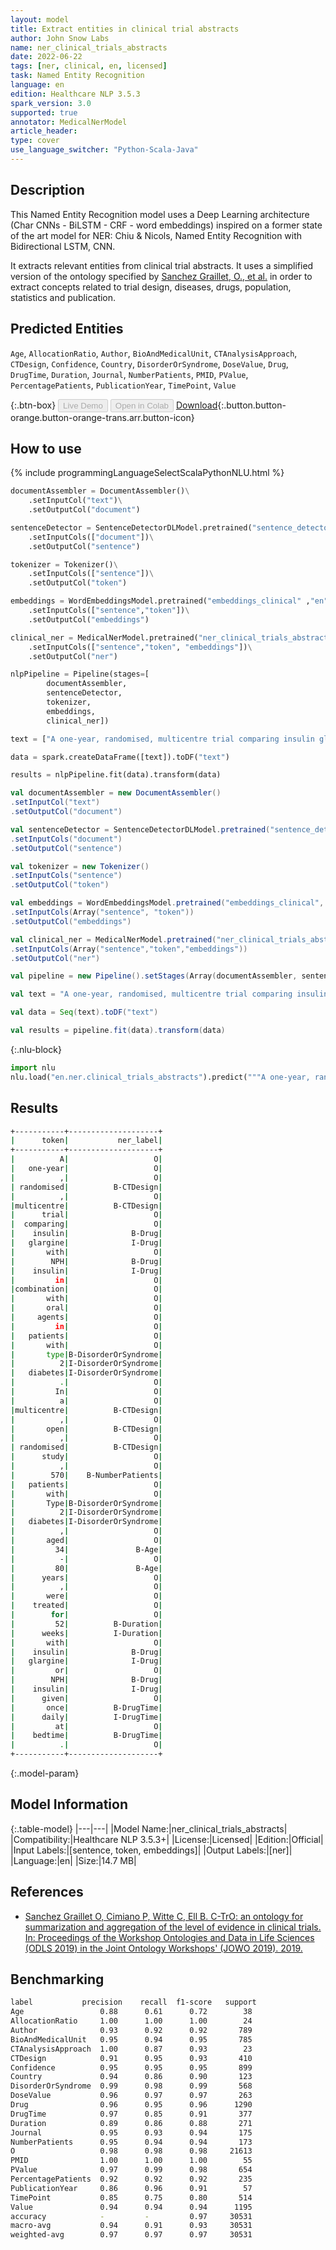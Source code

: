 ```yaml
---
layout: model
title: Extract entities in clinical trial abstracts
author: John Snow Labs
name: ner_clinical_trials_abstracts
date: 2022-06-22
tags: [ner, clinical, en, licensed]
task: Named Entity Recognition
language: en
edition: Healthcare NLP 3.5.3
spark_version: 3.0
supported: true
annotator: MedicalNerModel
article_header:
type: cover
use_language_switcher: "Python-Scala-Java"
---
```


## Description

This Named Entity Recognition model uses a Deep Learning architecture (Char CNNs - BiLSTM - CRF - word embeddings) inspired on a former state of the art model for NER: Chiu & Nicols, Named Entity Recognition with Bidirectional LSTM, CNN.

It extracts relevant entities from clinical trial abstracts. It uses a simplified version of the ontology specified by [Sanchez Graillet, O., et al.](https://pub.uni-bielefeld.de/record/2939477) in order to extract concepts related to trial design, diseases, drugs, population, statistics and publication.

## Predicted Entities

`Age`, `AllocationRatio`, `Author`, `BioAndMedicalUnit`, `CTAnalysisApproach`, `CTDesign`, `Confidence`, `Country`, `DisorderOrSyndrome`, `DoseValue`, `Drug`, `DrugTime`, `Duration`, `Journal`, `NumberPatients`, `PMID`, `PValue`, `PercentagePatients`, `PublicationYear`, `TimePoint`, `Value`

{:.btn-box}
<button class="button button-orange" disabled>Live Demo</button>
<button class="button button-orange" disabled>Open in Colab</button>
[Download](https://s3.amazonaws.com/auxdata.johnsnowlabs.com/clinical/models/ner_clinical_trials_abstracts_en_3.5.3_3.0_1655911616789.zip){:.button.button-orange.button-orange-trans.arr.button-icon}

## How to use



<div class="tabs-box" markdown="1">
{% include programmingLanguageSelectScalaPythonNLU.html %}

```python
documentAssembler = DocumentAssembler()\
    .setInputCol("text")\
    .setOutputCol("document")

sentenceDetector = SentenceDetectorDLModel.pretrained("sentence_detector_dl_healthcare", "en", "clinical/models")\
    .setInputCols(["document"])\
    .setOutputCol("sentence")

tokenizer = Tokenizer()\
    .setInputCols(["sentence"])\
    .setOutputCol("token")

embeddings = WordEmbeddingsModel.pretrained("embeddings_clinical" ,"en", "clinical/models")\
    .setInputCols(["sentence","token"])\
    .setOutputCol("embeddings")

clinical_ner = MedicalNerModel.pretrained("ner_clinical_trials_abstracts", "en", "clinical/models")\
    .setInputCols(["sentence","token", "embeddings"])\
    .setOutputCol("ner")

nlpPipeline = Pipeline(stages=[
        documentAssembler,
        sentenceDetector,
        tokenizer,
        embeddings,
        clinical_ner])

text = ["A one-year, randomised, multicentre trial comparing insulin glargine with NPH insulin in combination with oral agents in patients with type 2 diabetes. In a multicentre, open, randomised study, 570 patients with Type 2 diabetes, aged 34 - 80 years, were treated for 52 weeks with insulin glargine or NPH insulin given once daily at bedtime."]

data = spark.createDataFrame([text]).toDF("text")

results = nlpPipeline.fit(data).transform(data)
```
```scala
val documentAssembler = new DocumentAssembler()
.setInputCol("text")
.setOutputCol("document")

val sentenceDetector = SentenceDetectorDLModel.pretrained("sentence_detector_dl_healthcare", "en", "clinical/models")
.setInputCols("document")
.setOutputCol("sentence")

val tokenizer = new Tokenizer()
.setInputCols("sentence")
.setOutputCol("token")

val embeddings = WordEmbeddingsModel.pretrained("embeddings_clinical", "en", "clinical/models")
.setInputCols(Array("sentence", "token"))
.setOutputCol("embeddings")

val clinical_ner = MedicalNerModel.pretrained("ner_clinical_trials_abstracts", "en", "clinical/models")
.setInputCols(Array("sentence","token","embeddings"))
.setOutputCol("ner")

val pipeline = new Pipeline().setStages(Array(documentAssembler, sentenceDetector, tokenizer, embeddings, clinical_ner))

val text = "A one-year, randomised, multicentre trial comparing insulin glargine with NPH insulin in combination with oral agents in patients with type 2 diabetes. In a multicentre, open, randomised study, 570 patients with Type 2 diabetes, aged 34 - 80 years, were treated for 52 weeks with insulin glargine or NPH insulin given once daily at bedtime."

val data = Seq(text).toDF("text")

val results = pipeline.fit(data).transform(data)
```


{:.nlu-block}
```python
import nlu
nlu.load("en.ner.clinical_trials_abstracts").predict("""A one-year, randomised, multicentre trial comparing insulin glargine with NPH insulin in combination with oral agents in patients with type 2 diabetes. In a multicentre, open, randomised study, 570 patients with Type 2 diabetes, aged 34 - 80 years, were treated for 52 weeks with insulin glargine or NPH insulin given once daily at bedtime.""")
```

</div>

## Results

```bash
+-----------+--------------------+
|      token|           ner_label|
+-----------+--------------------+
|          A|                   O|
|   one-year|                   O|
|          ,|                   O|
| randomised|          B-CTDesign|
|          ,|                   O|
|multicentre|          B-CTDesign|
|      trial|                   O|
|  comparing|                   O|
|    insulin|              B-Drug|
|   glargine|              I-Drug|
|       with|                   O|
|        NPH|              B-Drug|
|    insulin|              I-Drug|
|         in|                   O|
|combination|                   O|
|       with|                   O|
|       oral|                   O|
|     agents|                   O|
|         in|                   O|
|   patients|                   O|
|       with|                   O|
|       type|B-DisorderOrSyndrome|
|          2|I-DisorderOrSyndrome|
|   diabetes|I-DisorderOrSyndrome|
|          .|                   O|
|         In|                   O|
|          a|                   O|
|multicentre|          B-CTDesign|
|          ,|                   O|
|       open|          B-CTDesign|
|          ,|                   O|
| randomised|          B-CTDesign|
|      study|                   O|
|          ,|                   O|
|        570|    B-NumberPatients|
|   patients|                   O|
|       with|                   O|
|       Type|B-DisorderOrSyndrome|
|          2|I-DisorderOrSyndrome|
|   diabetes|I-DisorderOrSyndrome|
|          ,|                   O|
|       aged|                   O|
|         34|               B-Age|
|          -|                   O|
|         80|               B-Age|
|      years|                   O|
|          ,|                   O|
|       were|                   O|
|    treated|                   O|
|        for|                   O|
|         52|          B-Duration|
|      weeks|          I-Duration|
|       with|                   O|
|    insulin|              B-Drug|
|   glargine|              I-Drug|
|         or|                   O|
|        NPH|              B-Drug|
|    insulin|              I-Drug|
|      given|                   O|
|       once|          B-DrugTime|
|      daily|          I-DrugTime|
|         at|                   O|
|    bedtime|          B-DrugTime|
|          .|                   O|
+-----------+--------------------+
```

{:.model-param}
## Model Information

{:.table-model}
|---|---|
|Model Name:|ner_clinical_trials_abstracts|
|Compatibility:|Healthcare NLP 3.5.3+|
|License:|Licensed|
|Edition:|Official|
|Input Labels:|[sentence, token, embeddings]|
|Output Labels:|[ner]|
|Language:|en|
|Size:|14.7 MB|

## References

- [Sanchez Graillet O, Cimiano P, Witte C, Ell B. C-TrO: an ontology for summarization and aggregation of the level of evidence in clinical trials. In: Proceedings of the Workshop Ontologies and Data in Life Sciences (ODLS 2019) in the Joint Ontology Workshops' (JOWO 2019). 2019.](https://pub.uni-bielefeld.de/record/2939477)

## Benchmarking

```bash
label           precision    recall  f1-score   support
Age                 0.88      0.61      0.72        38
AllocationRatio     1.00      1.00      1.00        24
Author              0.93      0.92      0.92       789
BioAndMedicalUnit   0.95      0.94      0.95       785
CTAnalysisApproach  1.00      0.87      0.93        23
CTDesign            0.91      0.95      0.93       410
Confidence          0.95      0.95      0.95       899
Country             0.94      0.86      0.90       123
DisorderOrSyndrome  0.99      0.98      0.99       568
DoseValue           0.96      0.97      0.97       263
Drug                0.96      0.95      0.96      1290
DrugTime            0.97      0.85      0.91       377
Duration            0.89      0.86      0.88       271
Journal             0.95      0.93      0.94       175
NumberPatients      0.95      0.94      0.94       173
O                   0.98      0.98      0.98     21613
PMID                1.00      1.00      1.00        55
PValue              0.97      0.99      0.98       654
PercentagePatients  0.92      0.92      0.92       235
PublicationYear     0.86      0.96      0.91        57
TimePoint           0.85      0.75      0.80       514
Value               0.94      0.94      0.94      1195
accuracy            -         -         0.97     30531
macro-avg           0.94      0.91      0.93     30531
weighted-avg        0.97      0.97      0.97     30531
```
